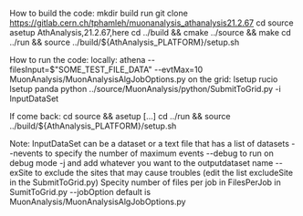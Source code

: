 How to build the code: 
mkdir build run
git clone https://gitlab.cern.ch/tphamleh/muonanalysis_athanalysis21.2.67
cd source
asetup AthAnalysis,21.2.67,here
cd ../build && cmake ../source && make
cd ../run && source ../build/${AthAnalysis_PLATFORM}/setup.sh 

How to run the code:
locally: athena --filesInput=$"SOME_TEST_FILE_DATA" --evtMax=10 MuonAnalysis/MuonAnalysisAlgJobOptions.py
on the grid:
lsetup rucio
lsetup panda
python ../source/MuonAnalysis/python/SubmitToGrid.py -i InputDataSet 

If come back:
cd source && asetup [...]
cd ../run && source ../build/${AthAnalysis_PLATFORM}/setup.sh 

Note: InputDataSet can be a dataset or a text file that has a list of datasets
--nevents to specify the number of maximum events
--debug to run on debug mode
-j and add whatever you want to the outputdataset name
--exSite to exclude the sites that may cause troubles (edit the list excludeSite in the SubmitToGrid.py)
Specity number of files per job in FilesPerJob in SumitToGrid.py
--jobOption default is MuonAnalysis/MuonAnalysisAlgJobOptions.py


